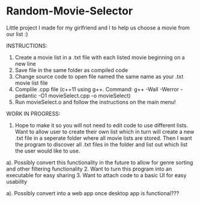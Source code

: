 # Random-Movie-Selector
Little project I made for my girlfriend and I to help us choose a movie from our list :)

INSTRUCTIONS:
1. Create a movie list in a .txt file with each listed movie beginning on a new line
2. Save file in the same folder as compiled code
3. Change source code to open file named the same name as your .txt movie list file
4. Complile .cpp file (c++11 using g++. Command: g++ -Wall -Werror -pedantic -O1 movieSelect.cpp -o movieSelect) 
5. Run movieSelect.o and follow the instructions on the main menu! 


WORK IN PROGRESS:
1. Hope to make it so you will not need to edit code to use different lists. Want to allow user to create their own list which in turn will create a new .txt file in a seperate folder where all movie lists are stored. Then I want the program to discover all .txt files in the folder and list out which list the user would like to use. 
  
  a). Possibly convert this functionality in the future to allow for genre sorting and other filtering functionality 
2. Want to turn this program into an executable for easy sharing 
3. Want to attach code to a basic UI for easy usability 
  
  a). Possibly convert into a web app once desktop app is functional???

